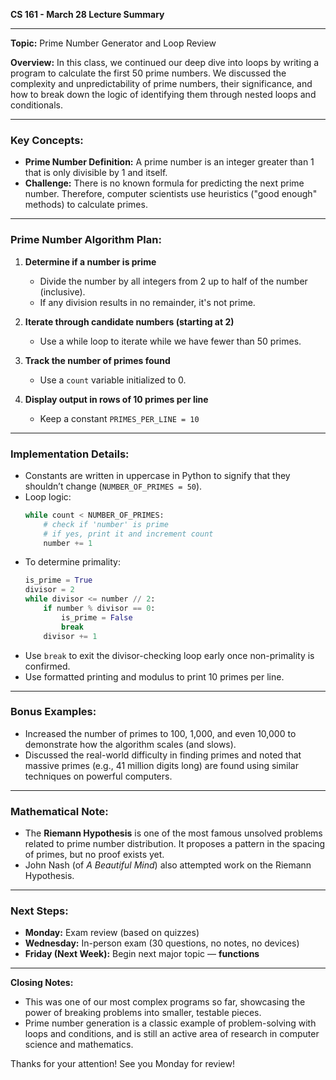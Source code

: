 **CS 161 - March 28 Lecture Summary**

---

**Topic:** Prime Number Generator and Loop Review

**Overview:**
In this class, we continued our deep dive into loops by writing a program to calculate the first 50 prime numbers. We discussed the complexity and unpredictability of prime numbers, their significance, and how to break down the logic of identifying them through nested loops and conditionals.

---

### Key Concepts:

- **Prime Number Definition:** A prime number is an integer greater than 1 that is only divisible by 1 and itself.
- **Challenge:** There is no known formula for predicting the next prime number. Therefore, computer scientists use heuristics ("good enough" methods) to calculate primes.

---

### Prime Number Algorithm Plan:

1. **Determine if a number is prime**
   - Divide the number by all integers from 2 up to half of the number (inclusive).
   - If any division results in no remainder, it's not prime.

2. **Iterate through candidate numbers (starting at 2)**
   - Use a while loop to iterate while we have fewer than 50 primes.

3. **Track the number of primes found**
   - Use a `count` variable initialized to 0.
   
4. **Display output in rows of 10 primes per line**
   - Keep a constant `PRIMES_PER_LINE = 10`

---

### Implementation Details:

- Constants are written in uppercase in Python to signify that they shouldn’t change (`NUMBER_OF_PRIMES = 50`).
- Loop logic:
  ```python
  while count < NUMBER_OF_PRIMES:
      # check if 'number' is prime
      # if yes, print it and increment count
      number += 1
  ```
- To determine primality:
  ```python
  is_prime = True
  divisor = 2
  while divisor <= number // 2:
      if number % divisor == 0:
          is_prime = False
          break
      divisor += 1
  ```
- Use `break` to exit the divisor-checking loop early once non-primality is confirmed.
- Use formatted printing and modulus to print 10 primes per line.

---

### Bonus Examples:

- Increased the number of primes to 100, 1,000, and even 10,000 to demonstrate how the algorithm scales (and slows).
- Discussed the real-world difficulty in finding primes and noted that massive primes (e.g., 41 million digits long) are found using similar techniques on powerful computers.

---

### Mathematical Note:

- The **Riemann Hypothesis** is one of the most famous unsolved problems related to prime number distribution. It proposes a pattern in the spacing of primes, but no proof exists yet.
- John Nash (of *A Beautiful Mind*) also attempted work on the Riemann Hypothesis.

---

### Next Steps:

- **Monday:** Exam review (based on quizzes)
- **Wednesday:** In-person exam (30 questions, no notes, no devices)
- **Friday (Next Week):** Begin next major topic — **functions**

---

**Closing Notes:**
- This was one of our most complex programs so far, showcasing the power of breaking problems into smaller, testable pieces.
- Prime number generation is a classic example of problem-solving with loops and conditions, and is still an active area of research in computer science and mathematics.

Thanks for your attention! See you Monday for review!

